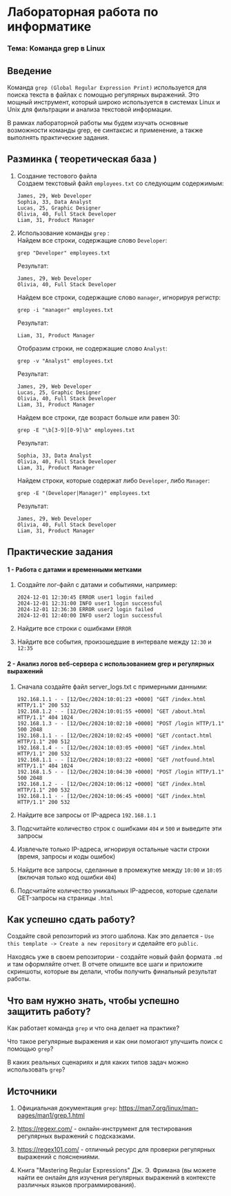 # Лабораторная работа по информатике
### Тема: Команда grep в Linux
## Введение
Команда ``grep (Global Regular Expression Print)`` используется для поиска текста в файлах с помощью регулярных выражений. Это мощный инструмент, который широко используется в системах Linux и Unix для фильтрации и анализа текстовой информации.

В рамках лабораторной работы мы будем изучать основные возможности команды grep, ее синтаксис и применение, а также выполнять практические задания. 

## Разминка ( теоретическая база ) 
1. Создание тестового файла \
   Создаем текстовый файл ``employees.txt`` со следующим содержимым:

   ```
   James, 29, Web Developer
   Sophia, 33, Data Analyst
   Lucas, 25, Graphic Designer
   Olivia, 40, Full Stack Developer
   Liam, 31, Product Manager
   ```
2. Использование команды ``grep`` : \
   Найдем все строки, содержащие слово ``Developer``:

   ```
   grep "Developer" employees.txt
   ```
   Результат:

   ```
   James, 29, Web Developer
   Olivia, 40, Full Stack Developer
   ```
   Найдем все строки, содержащие слово ``manager``, игнорируя регистр: 

   ```
   grep -i "manager" employees.txt
   ```
   Результат:

   ```
   Liam, 31, Product Manager
   ```
   Отобразим строки, не содержащие слово ``Analyst``:

   ```
   grep -v "Analyst" employees.txt
   ```
   Результат:
   
   ```
   James, 29, Web Developer
   Lucas, 25, Graphic Designer
   Olivia, 40, Full Stack Developer
   Liam, 31, Product Manager
   ```
   Найдем все строки, где возраст больше или равен 30:

   ```
   grep -E "\b[3-9][0-9]\b" employees.txt
   ```
   Результат:
   ```
   Sophia, 33, Data Analyst
   Olivia, 40, Full Stack Developer
   Liam, 31, Product Manager
   ```
   Найдем строки, которые содержат либо ``Developer``, либо ``Manager``:

   ```
   grep -E "(Developer|Manager)" employees.txt
   ```
   Результат:
   ```
   James, 29, Web Developer
   Olivia, 40, Full Stack Developer
   Liam, 31, Product Manager
   ```

## Практические задания 
#### 1 - Работа с датами и временными метками
1. Создайте лог-файл с датами и событиями, например:

   ```
   2024-12-01 12:30:45 ERROR user1 login failed
   2024-12-01 12:31:00 INFO user1 login successful
   2024-12-01 12:36:30 ERROR user2 login failed
   2024-12-01 12:40:00 INFO user2 login successful
   ```
2. Найдите все строки с ошибками `ERROR`
3. Найдите все события, произошедшие в интервале между ``12:30`` и ``12:35``

#### 2 - Анализ логов веб-сервера с использованием grep и регулярных выражений
1. Сначала создайте файл server_logs.txt с примерными данными:

   ```
   192.168.1.1 - - [12/Dec/2024:10:01:23 +0000] "GET /index.html HTTP/1.1" 200 532
   192.168.1.2 - - [12/Dec/2024:10:01:55 +0000] "GET /about.html HTTP/1.1" 404 1024
   192.168.1.3 - - [12/Dec/2024:10:02:10 +0000] "POST /login HTTP/1.1" 500 2048
   192.168.1.1 - - [12/Dec/2024:10:02:45 +0000] "GET /contact.html HTTP/1.1" 200 512
   192.168.1.4 - - [12/Dec/2024:10:03:05 +0000] "GET /index.html HTTP/1.1" 200 532
   192.168.1.1 - - [12/Dec/2024:10:03:22 +0000] "GET /notfound.html HTTP/1.1" 404 1024
   192.168.1.5 - - [12/Dec/2024:10:04:30 +0000] "POST /login HTTP/1.1" 500 2048
   192.168.1.2 - - [12/Dec/2024:10:06:12 +0000] "GET /index.html HTTP/1.1" 200 532
   192.168.1.1 - - [12/Dec/2024:10:06:45 +0000] "GET /index.html HTTP/1.1" 200 532
   ```
3. Найдите все запросы от IP-адреса ``192.168.1.1`` 
4. Подсчитайте количество строк с ошибками ``404`` и ``500`` и выведите эти запросы 
5. Извлечьте только IP-адреса, игнорируя остальные части строки (время, запросы и коды ошибок) 
6. Найдите все запросы, сделанные в промежутке между ``10:00`` и ``10:05`` (включая только код ошибки ``404``) 
7. Подсчитайте количество уникальных IP-адресов, которые сделали GET-запросы на страницы ``.html``

## Как успешно сдать работу?

Создайте свой репозиторий из этого шаблона. Как это делается - ``Use this template -> Create a new repository`` и сделайте его ``public``. 

Находясь уже в своем репозитории - создайте новый файл формата ``.md`` и там оформляйте отчет. В отчете опишите все шаги и приложите скриншоты, которые вы делали, чтобы получить финальный результат работы.

## Что вам нужно знать, чтобы успешно защитить работу?
Как работает команда ``grep`` и что она делает на практике? 

Что такое регулярные выражения и как они помогают улучшить поиск с помощью ``grep``? 

В каких реальных сценариях и для каких типов задач можно использовать ``grep``?

## Источники
1. Официальная документация ``grep``: https://man7.org/linux/man-pages/man1/grep.1.html

2. https://regexr.com/ - онлайн-инструмент для тестирования регулярных выражений с подсказками. 

3. https://regex101.com/ - отличный ресурс для проверки регулярных выражений с пояснениями.
   
4. Книга "Mastering Regular Expressions" Дж. Э. Фримана (вы можете найти ее онлайн для изучения регулярных выражений в контексте различных языков программирования).





   


   





